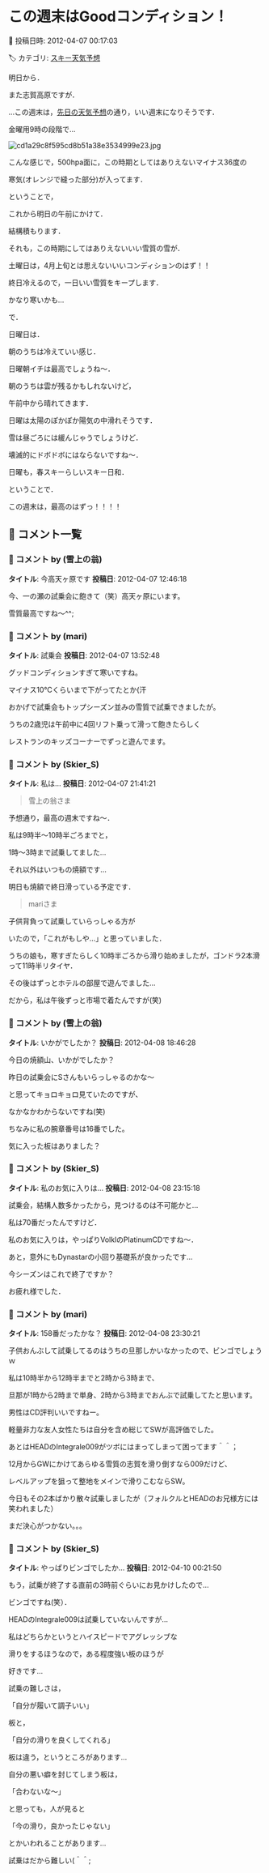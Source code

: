# この週末はGoodコンディション！

📅 投稿日時: 2012-04-07 00:17:03

🏷️ カテゴリ: [スキー天気予想](c6554f5c3c106093b511a8daae23757e8.md)

明日から．


また志賀高原ですが．





…この週末は，[先日の天気予想](e66097e561113f17cd6e5321feef45b88.md)の通り，いい週末になりそうです．





金曜用9時の段階で…




![cd1a29c8f595cd8b51a38e3534999e23.jpg](images/cd1a29c8f595cd8b51a38e3534999e23.jpg)




こんな感じで，500hpa面に，この時期としてはありえないマイナス36度の


寒気(オレンジで縫った部分)が入ってます．





ということで，


これから明日の午前にかけて．


結構積もります．


それも，この時期にしてはありえないいい雪質の雪が．


土曜日は，4月上旬とは思えないいいコンディションのはず！！


終日冷えるので，一日いい雪質をキープします．


かなり寒いかも…





で．


日曜日は．


朝のうちは冷えていい感じ．


日曜朝イチは最高でしょうね～．


朝のうちは雲が残るかもしれないけど，


午前中から晴れてきます．


日曜は太陽のぽかぽか陽気の中滑れそうです．


雪は昼ごろには緩んじゃうでしょうけど．


壊滅的にドボドボにはならないですね～．





日曜も，春スキーらしいスキー日和．





ということで．


この週末は，最高のはずっ！！！！

## 💬 コメント一覧

### 💬 コメント by (雪上の翁)
**タイトル**: 今高天ヶ原です
**投稿日**: 2012-04-07 12:46:18

今、一の瀬の試乗会に飽きて（笑）高天ヶ原にいます。

雪質最高ですね～^^;

### 💬 コメント by (mari)
**タイトル**: 試乗会
**投稿日**: 2012-04-07 13:52:48

グッドコンディションすぎて寒いですね。

マイナス10℃くらいまで下がってたとか(汗

おかげで試乗会もトップシーズン並みの雪質で試乗できましたが。

うちの2歳児は午前中に4回リフト乗って滑って飽きたらしく

レストランのキッズコーナーでずっと遊んでます。

### 💬 コメント by (Skier_S)
**タイトル**: 私は…
**投稿日**: 2012-04-07 21:41:21

>雪上の翁さま

予想通り，最高の週末ですね～．

私は9時半～10時半ごろまでと，

1時～3時まで試乗してました…

それ以外はいつもの焼額です…

明日も焼額で終日滑っている予定です．



>mariさま

子供背負って試乗していらっしゃる方が

いたので，「これがもしや…」と思っていました．

うちの娘も，寒すぎたらしく10時半ごろから滑り始めましたが，ゴンドラ2本滑って11時半リタイヤ．

その後はずっとホテルの部屋で遊んでました…

だから，私は午後ずっと市場で着たんですが(笑)

### 💬 コメント by (雪上の翁)
**タイトル**: いかがでしたか？
**投稿日**: 2012-04-08 18:46:28

今日の焼額山、いかがでしたか？

昨日の試乗会にSさんもいらっしゃるのかな～

と思ってキョロキョロ見ていたのですが、

なかなかわからないですね(笑)

ちなみに私の腕章番号は16番でした。

気に入った板はありました？

### 💬 コメント by (Skier_S)
**タイトル**: 私のお気に入りは…
**投稿日**: 2012-04-08 23:15:18

試乗会，結構人数多かったから，見つけるのは不可能かと…

私は70番だったんですけど．



私のお気に入りは，やっぱりVolklのPlatinumCDですね～．



あと，意外にもDynastarの小回り基礎系が良かったです…



今シーズンはこれで終了ですか？

お疲れ様でした．

### 💬 コメント by (mari)
**タイトル**: 158番だったかな？
**投稿日**: 2012-04-08 23:30:21

子供おんぶして試乗してるのはうちの旦那しかいなかったので、ビンゴでしょうｗ



私は10時半から12時半までと2時から3時まで、

旦那が1時から2時まで単身、2時から3時までおんぶで試乗してたと思います。



男性はCD評判いいですねー。

軽量非力な友人女性たちは自分を含め総じてSWが高評価でした。

あとはHEADのIntegrale009がツボにはまってしまって困ってます＾＾；

12月からGWにかけてあらゆる雪質の志賀を滑り倒すなら009だけど、

レベルアップを狙って整地をメインで滑りこむならSW。

今日もその2本ばかり散々試乗しましたが（フォルクルとHEADのお兄様方には笑われました）

まだ決心がつかない。。。

### 💬 コメント by (Skier_S)
**タイトル**: やっぱりビンゴでしたか…
**投稿日**: 2012-04-10 00:21:50

もう，試乗が終了する直前の3時前ぐらいにお見かけしたので…

ビンゴですね(笑）．



HEADのIntegrale009は試乗していないんですが…

私はどちらかというとハイスピードでアグレッシブな

滑りをするほうなので，ある程度強い板のほうが

好きです…



試乗の難しさは，

「自分が履いて調子いい」

板と，

「自分の滑りを良くしてくれる」

板は違う，というところがあります…

自分の悪い癖を封じてしまう板は，

「合わないな～」

と思っても，人が見ると

「今の滑り，良かったじゃない」

とかいわれることがあります…



試乗はだから難しい(＾＾;

